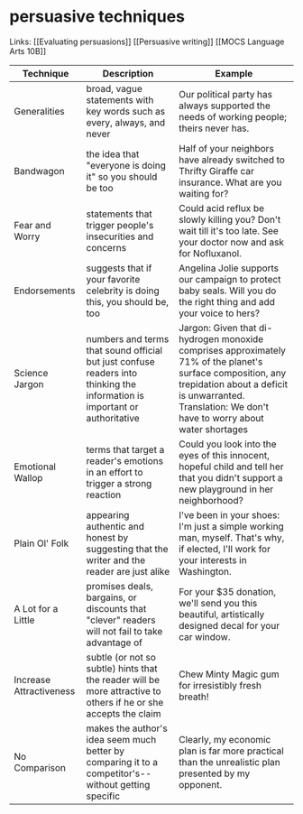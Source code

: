 # persuasive techniques
Links: [[Evaluating persuasions]] [[Persuasive writing]] [[MOCS Language Arts 10B]]

| Technique               | Description                                                                                                                | Example                                                                                                                                                                                                             |
|-------------------------|----------------------------------------------------------------------------------------------------------------------------|---------------------------------------------------------------------------------------------------------------------------------------------------------------------------------------------------------------------|
| Generalities            | broad, vague statements with key words such as every, always, and never                                                    | Our political party has always supported the needs of working people; theirs never has.                                                                                                                             |
| Bandwagon               | the idea that "everyone is doing it" so you should be too                                                                  | Half of your neighbors have already switched to Thrifty Giraffe car insurance. What are you waiting for?                                                                                                            |
| Fear and Worry          | statements that trigger people's insecurities and concerns                                                                 | Could acid reflux be slowly killing you? Don't wait till it's too late. See your doctor now and ask for Nofluxanol.                                                                                                 |
| Endorsements            | suggests that if your favorite celebrity is doing this, you should be, too                                                 | Angelina Jolie supports our campaign to protect baby seals. Will you do the right thing and add your voice to hers?                                                                                                 |
| Science Jargon          | numbers and terms that sound official but just confuse readers into thinking the information is important or authoritative | Jargon: Given that di-hydrogen monoxide comprises approximately 71% of the planet's surface composition, any trepidation about a deficit is unwarranted. Translation: We don't have to worry about water shortages  |
| Emotional Wallop        | terms that target a reader's emotions in an effort to trigger a strong reaction                                            | Could you look into the eyes of this innocent, hopeful child and tell her that you didn't support a new playground in her neighborhood?                                                                             |
| Plain Ol' Folk          | appearing authentic and honest by suggesting that the writer and the reader are just alike                                 | I've been in your shoes: I'm just a simple working man, myself. That's why, if elected, I'll work for your interests in Washington.                                                                                 |
| A Lot for a Little      | promises deals, bargains, or discounts that "clever" readers will not fail to take advantage of                            | For your $35 donation, we'll send you this beautiful, artistically designed decal for your car window.                                                                                                              |
| Increase Attractiveness | subtle (or not so subtle) hints that the reader will be more attractive to others if he or she accepts the claim           | Chew Minty Magic gum for irresistibly fresh breath!                                                                                                                                                                 |
| No Comparison           | makes the author's idea seem much better by comparing it to a competitor's--without getting specific                       | Clearly, my economic plan is far more practical than the unrealistic plan presented by my opponent.                                                                                                                 |
